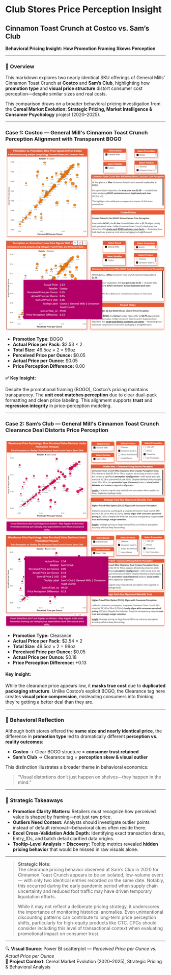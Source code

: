 # Club Stores Price Perception Insight  
## Cinnamon Toast Crunch at Costco vs. Sam’s Club  
**Behavioral Pricing Insight: How Promotion Framing Skews Perception**

---

### 🧠 Overview
This markdown explores two nearly identical SKU offerings of General Mills’ Cinnamon Toast Crunch at **Costco** and **Sam’s Club**, highlighting how **promotion type** and **visual price structure** distort consumer cost perception—despite similar sizes and real costs.

This comparison draws on a broader behavioral pricing investigation from the **Cereal Market Evolution: Strategic Pricing, Market Intelligence & Consumer Psychology** project (2020–2025).

---

### Case 1: Costco — General Mill's Cinnamon Toast Crunch Perception Alignment with Transparent BOGO

![Costco BOGO Price Perception](../Images/Costco_CinnamonToastCrunch_BOGO_Price_Perception.png)
![Tooltip – Costco BOGO](../Images/Costco_CinnamonToastCrunch_BOGO_Price_PerceptionTT.png)

- **Promotion Type:** BOGO  
- **Actual Price per Pack:** $2.53 × 2  
- **Total Size:** 49.5oz × 2 = 99oz  
- **Perceived Price per Ounce:** $0.05  
- **Actual Price per Ounce:** $0.05  
- **Price Perception Difference:** 0.00

#### ✅ Key Insight:
Despite the promotional framing (BOGO), Costco’s pricing maintains transparency. The **unit cost matches perception** due to clear dual-pack formatting and clean price labeling. This alignment supports **trust** and **regression integrity** in price-perception modeling.

---

### Case 2: Sam’s Club — General Mill's Cinnamon Toast Crunch Clearance Deal Distorts Price Perception

![Sam’s Club Price Perception – Cinnamon Toast Crunch](../Images/Sams_CTC_Perception_Clearance.png)
![Sam’s Club Tooltip – Cinnamon Toast Crunch](../Images/Sams_CTC_Perception_ClearanceTT.png)

- **Promotion Type:** Clearance  
- **Actual Price per Pack:** $2.54 × 2  
- **Total Size:** 49.5oz × 2 = 99oz  
- **Perceived Price per Ounce:** $0.05  
- **Actual Price per Ounce:** $0.18  
- **Price Perception Difference:** +0.13

#### Key Insight:
While the clearance price appears low, it **masks true cost** due to **duplicated packaging structure**. Unlike Costco’s explicit BOGO, the Clearance tag here creates **visual price compression**, misleading consumers into thinking they’re getting a better deal than they are.

---

### 🧠 Behavioral Reflection
Although both stores offered the **same size and nearly identical price**, the difference in **promotion type** led to dramatically different **perception vs. reality outcomes**:

- **Costco** → Clear BOGO structure = **consumer trust retained**
- **Sam’s Club** → Clearance tag = **perception skew & visual outlier**

This distinction illustrates a broader theme in behavioral economics:  
> “Visual distortions don’t just happen on shelves—they happen in the mind.”  

---

### 🧠 Strategic Takeaways
- **Promotion Clarity Matters:** Retailers must recognize how perceived value is shaped by framing—not just raw price.
- **Outliers Need Context:** Analysts should investigate outlier points instead of default removal—behavioral clues often reside there.
- **Excel Cross-Validation Adds Depth:** Identifying exact transaction dates, Entry_IDs, and batch detail clarified data origins.
- **Tooltip-Level Analysis = Discovery:** Tooltip metrics revealed **hidden pricing behavior** that would be missed in raw visuals alone.

---

> **Strategic Note:**  
> The clearance pricing behavior observed at Sam’s Club in 2020 for Cinnamon Toast Crunch appears to be an isolated, low-volume event — with only two identical entries recorded on the same date. Notably, this occurred during the early pandemic period when supply chain uncertainty and reduced foot traffic may have driven temporary liquidation efforts.  
> 
> While it may not reflect a deliberate pricing strategy, it underscores the importance of monitoring historical anomalies. Even unintentional discounting patterns can contribute to long-term price perception shifts, particularly for high-equity products like CTC. CPGs should consider including this level of transactional context when evaluating promotional impact on consumer trust.

---

🔍 **Visual Source**: Power BI scatterplot — *Perceived Price per Ounce vs. Actual Price per Ounce*  
🧠 **Project Context**: Cereal Market Evolution (2020–2025), Strategic Pricing & Behavioral Analysis  
